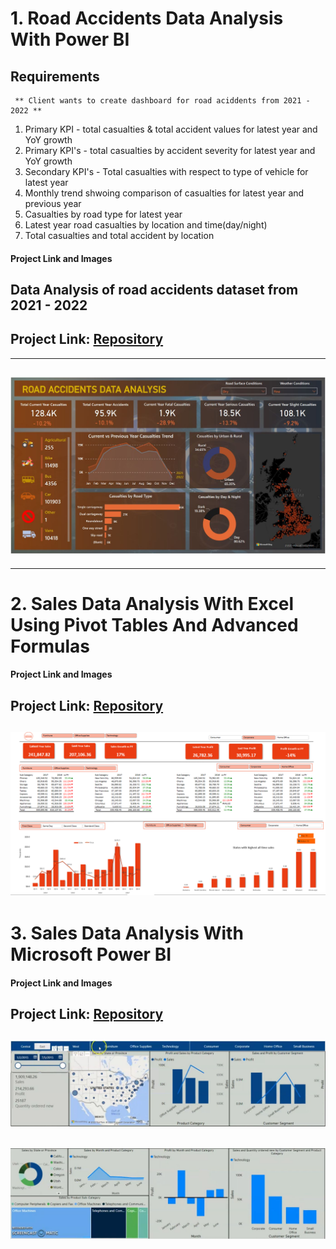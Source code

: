 # 1. Road Accidents Data Analysis With Power BI
  ## Requirements
     ** Client wants to create dashboard for road aciddents from 2021 - 2022 **
  1. Primary KPI - total casualties & total accident values for latest year and YoY growth
  2. Primary KPI's - total casualties by accident severity for latest year and YoY growth
  3. Secondary KPI's -  Total casualties with respect to type of vehicle for latest year
  4. Monthly trend shwoing comparison of casualties for latest year and previous year
  5. Casualties by road type for latest year
  6. Latest year road casualties by location and time(day/night)
  7. Total casualties and total accident by location

#### Project Link and Images
Data Analysis of road accidents dataset from 2021 - 2022 
---
Project Link: [Repository](https://github.com/seidumohammed/data-analysis/tree/main/power_bi-road-accident-data-analysis)
---
---
![Completed Project Dashboard](road_accident_data_analysis-final.JPG)
---
---
  
# 2. Sales Data Analysis With Excel Using Pivot Tables And Advanced Formulas

#### Project Link and Images

Project Link: [Repository](https://github.com/seidumohammed/data-analysis/tree/main/excel-dynamic-data-analysis_pivot_table)
---
![Completed Project Dashboard](sales-data-excel.PNG)
---

# 3. Sales Data Analysis With Microsoft Power BI

#### Project Link and Images

Project Link: [Repository](https://github.com/seidumohammed/data-analysis/tree/main/power_bi-dynami-data-analysis-dashboard)
---
![Completed Project Dashboard](sales-data-analysis-charts.JPG)
---
![Completed Project Dashboard](sales-data-analysis-charts2.JPG)
---